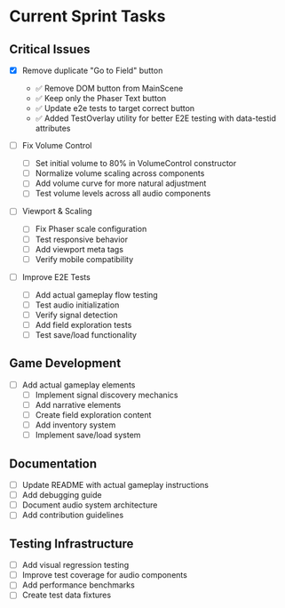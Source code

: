 # Current Sprint Tasks

## Critical Issues
- [x] Remove duplicate "Go to Field" button
  - ✅ Remove DOM button from MainScene
  - ✅ Keep only the Phaser Text button
  - ✅ Update e2e tests to target correct button
  - ✅ Added TestOverlay utility for better E2E testing with data-testid attributes

- [ ] Fix Volume Control
  - [ ] Set initial volume to 80% in VolumeControl constructor
  - [ ] Normalize volume scaling across components
  - [ ] Add volume curve for more natural adjustment
  - [ ] Test volume levels across all audio components

- [ ] Viewport & Scaling
  - [ ] Fix Phaser scale configuration
  - [ ] Test responsive behavior
  - [ ] Add viewport meta tags
  - [ ] Verify mobile compatibility

- [ ] Improve E2E Tests
  - [ ] Add actual gameplay flow testing
  - [ ] Test audio initialization
  - [ ] Verify signal detection
  - [ ] Add field exploration tests
  - [ ] Test save/load functionality

## Game Development
- [ ] Add actual gameplay elements
  - [ ] Implement signal discovery mechanics
  - [ ] Add narrative elements
  - [ ] Create field exploration content
  - [ ] Add inventory system
  - [ ] Implement save/load system

## Documentation
- [ ] Update README with actual gameplay instructions
- [ ] Add debugging guide
- [ ] Document audio system architecture
- [ ] Add contribution guidelines

## Testing Infrastructure
- [ ] Add visual regression testing
- [ ] Improve test coverage for audio components
- [ ] Add performance benchmarks
- [ ] Create test data fixtures